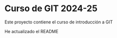 # Curso de GIT 2024-25

Este proyecto contiene el curso de introducción a GIT

He actualizado el README
